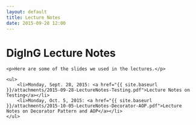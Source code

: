 ```yaml
---
layout: default
title: Lecture Notes
date: 2015-09-28 12:00
---
```


<div class="row">

  <div class="col-xs-12 col-sm-12 col-md-offset-1 col-md-10 col-lg-offset-2 col-lg-8">
    <h1>DigInG Lecture Notes</h1>

    <p>Here are some of the slides we used in the lectures.</p>

    <ul>
        <li>Monday, Sept. 28, 2015: <a href="{{ site.baseurl }}/attachments/2015-09-28-LectureNotes-Testing.pdf">Lecture Notes on Testing</a></li>
        <li>Monday, Oct. 5, 2015: <a href="{{ site.baseurl }}/attachments/2015-10-05-LectureNotes-Decorator-AOP.pdf">Lecture Notes on Decorator Pattern and AOP</a></li>
    </ul>

  </div>
</div>
